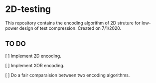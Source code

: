# 2D-testing
This repository contains the encoding algorithm of 2D struture for low-power design of test compression.
Created on 7/1/2020.
## TO DO
[ ] Implement 2D encoding.

[ ] Implement XOR encoding.

[ ] Do a fair comparaision between two encoding algorithms.

